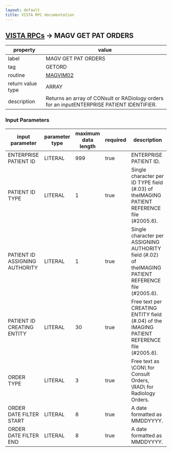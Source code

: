 ```yaml
---
layout: default
title: VISTA RPC documentation
---
```




## [VISTA RPCs](TableOfContent.md) &#8594; MAGV GET PAT ORDERS 

 property | value 
--- | --- 
 label | MAGV GET PAT ORDERS
 tag | GETORD
 routine | [MAGVIM02](http://code.osehra.org/dox/Routine_MAGVIM02_source.html)
 return value type | ARRAY
 description | Returns an array of CONsult or RADiology orders for an inputENTERPRISE PATIENT IDENTIFIER.

### Input Parameters

| input parameter | parameter type | maximum data length | required | description | 
| --- | --- | --- | --- | --- | 
| ENTERPRISE PATIENT ID | LITERAL | 999 | true | ENTERPRISE PATIENT ID. | 
| PATIENT ID TYPE | LITERAL | 1 | true | Single character per ID TYPE field (#.03) of theIMAGING PATIENT REFERENCE file (#2005.6). | 
| PATIENT ID ASSIGNING AUTHORITY | LITERAL | 1 | true | Single character per ASSIGNING AUTHORITY field (#.02) of theIMAGING PATIENT REFERENCE file (#2005.6). | 
| PATIENT ID CREATING ENTITY | LITERAL | 30 | true | Free text per CREATING ENTITY field (#.04) of the IMAGING PATIENT REFERENCE file (#2005.6). | 
| ORDER TYPE | LITERAL | 3 | true | Free text as \CON\ for Consult Orders, \RAD\ for Radiology Orders. | 
| ORDER DATE FILTER START | LITERAL | 8 | true | A date formatted as MMDDYYYY. | 
| ORDER DATE FILTER END | LITERAL | 8 | true | A date formatted as MMDDYYYY. | 